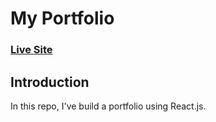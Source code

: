 # My Portfolio
### [Live Site](https://suraj-rajput-portfolio.netlify.app/)

## Introduction
In this repo, I've build a portfolio using React.js. 
